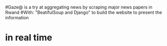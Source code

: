 #Gaze@ is a try at aggregating news by scraping major news papers in Rwand
#With: "BeatifulSoup and Django" to build the website to present the information
# in real time
